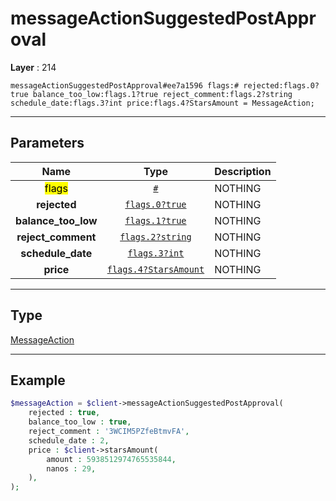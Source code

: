 # messageActionSuggestedPostApproval

**Layer** : 214

```tl
messageActionSuggestedPostApproval#ee7a1596 flags:# rejected:flags.0?true balance_too_low:flags.1?true reject_comment:flags.2?string schedule_date:flags.3?int price:flags.4?StarsAmount = MessageAction;
```

---

## Parameters

| Name | Type | Description |
| :---: | :---: | :--- |
| <mark>flags</mark> | [`#`](type/#) | NOTHING |
| **rejected** | [`flags.0?true`](type/true) | NOTHING |
| **balance_too_low** | [`flags.1?true`](type/true) | NOTHING |
| **reject_comment** | [`flags.2?string`](type/string) | NOTHING |
| **schedule_date** | [`flags.3?int`](type/int) | NOTHING |
| **price** | [`flags.4?StarsAmount`](type/StarsAmount) | NOTHING |

---

## Type

[MessageAction](type/MessageAction)

---

## Example

```php
$messageAction = $client->messageActionSuggestedPostApproval(
	rejected : true,
	balance_too_low : true,
	reject_comment : '3WCIM5PZfeBtmvFA',
	schedule_date : 2,
	price : $client->starsAmount(
		amount : 5938512974765535844,
		nanos : 29,
	),
);
```